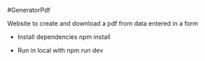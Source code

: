 #GeneratorPdf

Website to create and download a pdf from data entered in a form

- Install dependencies npm install

- Run in local with npm run dev


